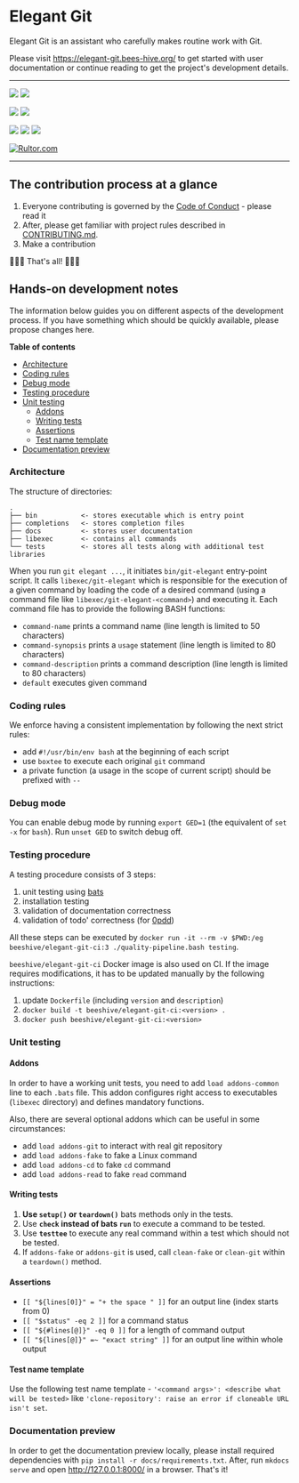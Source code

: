 [sb]: https://img.shields.io/badge/Choose%20issue-simple-green
[sl]: https://github.com/bees-hive/elegant-git/issues?q=is%3Aissue+is%3Aopen+label%3A%22help+wanted%22+sort%3Acomments-desc+no%3Aassignee
[ab]: https://img.shields.io/badge/Choose%20issue-any-blue
[al]: https://github.com/bees-hive/elegant-git/issues?q=is%3Aissue+is%3Aopen+sort%3Areactions-%2B1-desc+no%3Aassignee
[cb]: https://img.shields.io/github/commits-since/bees-hive/elegant-git/latest?label=Commits%20for%20next%20release
[cl]: https://github.com/bees-hive/elegant-git/commits/master
[vb]: https://img.shields.io/github/v/tag/bees-hive/elegant-git?label=Last%20release
[vl]: https://github.com/bees-hive/elegant-git/releases/latest
[lb]: https://img.shields.io/github/license/bees-hive/elegant-git
[0b]: http://www.0pdd.com/svg?name=bees-hive/elegant-git
[0l]: http://www.0pdd.com/p?name=bees-hive/elegant-git
[bb]: https://travis-ci.org/bees-hive/elegant-git.svg?branch=master
[bl]: https://travis-ci.org/bees-hive/elegant-git
[db]: https://readthedocs.org/projects/elegant-git/badge/?version=latest
[dl]: https://elegant-git.bees-hive.org/en/latest/?badge=latest

# Elegant Git
Elegant Git is an assistant who carefully makes routine work with Git.

Please visit <https://elegant-git.bees-hive.org/> to get started with user documentation or continue
reading to get the project's development details.

---

[![][vb]][vl] [![][cb]][cl]

[![][sb]][sl] [![][ab]][al]

[![][bb]][bl] [![][db]][dl] [![][0b]][0l]

[![Rultor.com](http://www.rultor.com/b/bees-hive/elegant-git)](http://www.rultor.com/p/bees-hive/elegant-git)

---

## The contribution process at a glance
1. Everyone contributing is governed by the [Code of Conduct](CODE_OF_CONDUCT.md) - please read it
2. After, please get familiar with project rules described in [CONTRIBUTING.md](CONTRIBUTING.md).
3. Make a contribution

:tada::tada::tada: That's all! :tada::tada::tada:

## Hands-on development notes
The information below guides you on different aspects of the development process. If you have
something which should be quickly available, please propose changes here.

**Table of contents**

- [Architecture](#architecture)
- [Coding rules](#coding-rules)
- [Debug mode](#debug-mode)
- [Testing procedure](#testing-procedure)
- [Unit testing](#unit-testing)
  - [Addons](#addons)
  - [Writing tests](#writing-tests)
  - [Assertions](#assertions)
  - [Test name template](#test-name-template)
- [Documentation preview](#documentation-preview)

### Architecture

The structure of directories:
```text
.
├── bin           <- stores executable which is entry point
├── completions   <- stores completion files
├── docs          <- stores user documentation
├── libexec       <- contains all commands
└── tests         <- stores all tests along with additional test libraries
```

When you run `git elegant ...`, it initiates `bin/git-elegant` entry-point script. It calls
`libexec/git-elegant` which is responsible for the execution of a given command by loading the code
of a desired command (using a command file like `libexec/git-elegant-<command>`) and executing
it. Each command file has to provide the following BASH functions:
- `command-name` prints a command name (line length is limited to 50 characters)
- `command-synopsis` prints a `usage` statement (line length is limited to 80 characters)
- `command-description` prints a command description (line length is limited to 80 characters)
- `default` executes given command

### Coding rules
We enforce having a consistent implementation by following the next strict rules:
- add `#!/usr/bin/env bash` at the beginning of each script
- use `boxtee` to execute each original `git` command
- a private function (a usage in the scope of current script) should be prefixed with `--`

### Debug mode
You can enable debug mode by running `export GED=1` (the equivalent of `set -x` for `bash`). 
Run `unset GED` to switch debug off. 

### Testing procedure
A testing procedure consists of 3 steps:
1. unit testing using [bats](https://github.com/sstephenson/bats)
2. installation testing
3. validation of documentation correctness
4. validation of todo' correctness (for [0pdd](http://www.0pdd.com/p?name=bees-hive/elegant-git))

All these steps can be executed by
`docker run -it --rm -v $PWD:/eg beeshive/elegant-git-ci:3 ./quality-pipeline.bash testing`.

`beeshive/elegant-git-ci` Docker image is also used on CI. If the image requires modifications,
it has to be updated manually by the following instructions:
1. update `Dockerfile` (including `version` and `description`)
2. `docker build -t beeshive/elegant-git-ci:<version> .`
3. `docker push beeshive/elegant-git-ci:<version>`

### Unit testing
#### Addons
In order to have a working unit tests, you need to add `load addons-common` line to each `.bats`
file. This addon configures right access to executables (`libexec` directory) and defines mandatory
functions.

Also, there are several optional addons which can be useful in some circumstances:
- add `load addons-git`  to interact with real git repository
- add `load addons-fake` to fake a Linux command
- add `load addons-cd`   to fake `cd` command
- add `load addons-read` to fake `read` command

#### Writing tests
1. **Use `setup()` or `teardown()`** bats methods only in the tests.
2. Use **`check` instead of bats `run`** to execute a command to be tested.
3. Use **`testtee`** to execute any real command within a test which should not be tested.
4. If `addons-fake` or `addons-git` is used, call `clean-fake` or `clean-git` within a `teardown()` method.

#### Assertions
- `[[ "${lines[0]}" = "+ the space " ]]` for an output line (index starts from 0)
- `[[ "$status" -eq 2 ]]` for a command status
- `[[ "${#lines[@]}" -eq 0 ]]` for a length of command output
- `[[ "${lines[@]}" =~ "exact string" ]]` for an output line within whole output

#### Test name template
Use the following test name template - `'<command args>': <describe what will be tested>` like
`'clone-repository': raise an error if cloneable URL isn't set`.

### Documentation preview
In order to get the documentation preview locally, please install required dependencies with 
`pip install -r docs/requirements.txt`. After, run `mkdocs serve` and open <http://127.0.0.1:8000/> 
in a browser. That's it!
